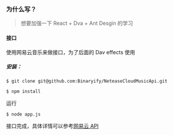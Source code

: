 ### 为什么写？

> 想要加强一下 React + Dva + Ant Desgin 的学习

####  接口

使用网易云音乐来做接口，为了后面的 Dav effects 使用

##### 安装：

```
$ git clone git@github.com:Binaryify/NeteaseCloudMusicApi.git

$ npm install
```

运行

```
$ node app.js
```

接口完成，具体详情可以参考[网易云 API ](https://binaryify.github.io/NeteaseCloudMusicApi/#/)



